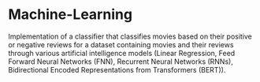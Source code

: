 # Machine-Learning
Implementation of a classifier that classifies movies based on their positive or negative reviews for a dataset containing movies and their reviews through various artificial intelligence models (Linear Regression, Feed Forward Neural Networks (FNN), Recurrent Neural Networks (RNNs), Bidirectional Encoded Representations from Transformers (BERT)).
